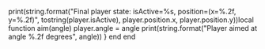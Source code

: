 print(string.format("Final player state: isActive=%s, position=(x=%.2f, y=%.2f)", tostring(player.isActive), player.position.x, player.position.y))local function aim(angle)
    player.angle = angle
    print(string.format("Player aimed at angle %.2f degrees", angle))
}
end
end
